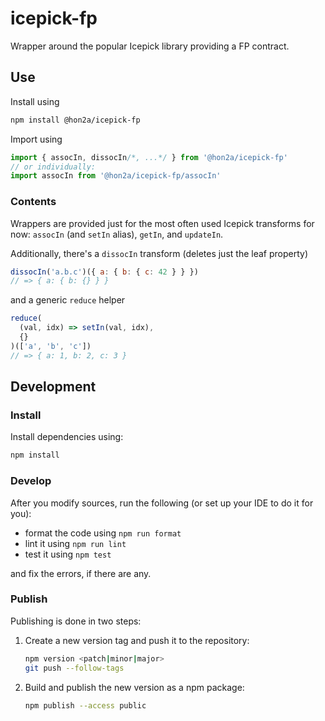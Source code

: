 # icepick-fp

Wrapper around the popular Icepick library providing a FP contract.

## Use

Install using

```sh
npm install @hon2a/icepick-fp
```

Import using

```javascript
import { assocIn, dissocIn/*, ...*/ } from '@hon2a/icepick-fp'
// or individually:
import assocIn from '@hon2a/icepick-fp/assocIn'
```

### Contents

Wrappers are provided just for the most often used Icepick transforms for now:
`assocIn` (and `setIn` alias), `getIn`, and `updateIn`.

Additionally, there's a `dissocIn` transform (deletes just the leaf property)

```javascript
dissocIn('a.b.c')({ a: { b: { c: 42 } } })
// => { a: { b: {} } }
```

and a generic `reduce` helper

```javascript
reduce(
  (val, idx) => setIn(val, idx),
  {}
)(['a', 'b', 'c'])
// => { a: 1, b: 2, c: 3 }
```

## Development

### Install

Install dependencies using:

```sh
npm install
```

### Develop

After you modify sources, run the following (or set up your IDE to do it for you):

- format the code using `npm run format`
- lint it using `npm run lint`
- test it using `npm test`

and fix the errors, if there are any.

### Publish

Publishing is done in two steps:

1. Create a new version tag and push it to the repository:
    ```sh
    npm version <patch|minor|major>
    git push --follow-tags
    ```
1. Build and publish the new version as a npm package:
    ```sh
    npm publish --access public
    ``` 
